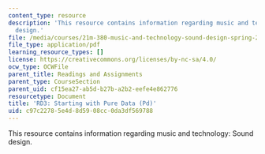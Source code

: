 ```yaml
---
content_type: resource
description: 'This resource contains information regarding music and technology: Sound
  design.'
file: /media/courses/21m-380-music-and-technology-sound-design-spring-2016/c97c22785e4d8d5908cc0da3df569788_MIT21M_380S16_assn_rd3.pdf
file_type: application/pdf
learning_resource_types: []
license: https://creativecommons.org/licenses/by-nc-sa/4.0/
ocw_type: OCWFile
parent_title: Readings and Assignments
parent_type: CourseSection
parent_uid: cf15ea27-ab5d-b27b-a2b2-eefe4e862776
resourcetype: Document
title: 'RD3: Starting with Pure Data (Pd)'
uid: c97c2278-5e4d-8d59-08cc-0da3df569788
---
```

This resource contains information regarding music and technology: Sound design.